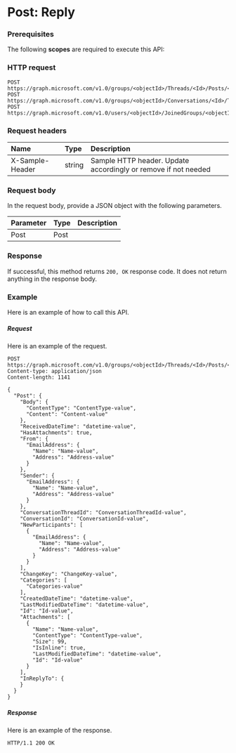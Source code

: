 # Post: Reply


### Prerequisites
The following **scopes** are required to execute this API: 
### HTTP request
<!-- { "blockType": "ignored" } -->
```http
POST https://graph.microsoft.com/v1.0/groups/<objectId>/Threads/<Id>/Posts/<Id>/Reply
POST https://graph.microsoft.com/v1.0/groups/<objectId>/Conversations/<Id>/Threads/<Id>/Posts/<Id>/Reply
POST https://graph.microsoft.com/v1.0/users/<objectId>/JoinedGroups/<objectId>/Threads/<Id>/Posts/<Id>/Reply

```
### Request headers
| Name       | Type | Description|
|:---------------|:--------|:----------|
| X-Sample-Header  | string  | Sample HTTP header. Update accordingly or remove if not needed|

### Request body
In the request body, provide a JSON object with the following parameters.

| Parameter	   | Type	|Description|
|:---------------|:--------|:----------|
|Post|Post||

### Response
If successful, this method returns `200, OK` response code. It does not return anything in the response body.

### Example
Here is an example of how to call this API.
##### Request
Here is an example of the request.
<!-- {
  "blockType": "request",
  "name": "post_reply"
}-->
```http
POST https://graph.microsoft.com/v1.0/groups/<objectId>/Threads/<Id>/Posts/<Id>/Reply
Content-type: application/json
Content-length: 1141

{
  "Post": {
    "Body": {
      "ContentType": "ContentType-value",
      "Content": "Content-value"
    },
    "ReceivedDateTime": "datetime-value",
    "HasAttachments": true,
    "From": {
      "EmailAddress": {
        "Name": "Name-value",
        "Address": "Address-value"
      }
    },
    "Sender": {
      "EmailAddress": {
        "Name": "Name-value",
        "Address": "Address-value"
      }
    },
    "ConversationThreadId": "ConversationThreadId-value",
    "ConversationId": "ConversationId-value",
    "NewParticipants": [
      {
        "EmailAddress": {
          "Name": "Name-value",
          "Address": "Address-value"
        }
      }
    ],
    "ChangeKey": "ChangeKey-value",
    "Categories": [
      "Categories-value"
    ],
    "CreatedDateTime": "datetime-value",
    "LastModifiedDateTime": "datetime-value",
    "Id": "Id-value",
    "Attachments": [
      {
        "Name": "Name-value",
        "ContentType": "ContentType-value",
        "Size": 99,
        "IsInline": true,
        "LastModifiedDateTime": "datetime-value",
        "Id": "Id-value"
      }
    ],
    "InReplyTo": {
    }
  }
}
```

##### Response
Here is an example of the response.
<!-- {
  "blockType": "response",
  "truncated": false,
  "@odata.type": "microsoft.graph.none"
} -->
```http
HTTP/1.1 200 OK
```

<!-- uuid: 8fcb5dbc-d5aa-4681-8e31-b001d5168d79
2015-10-25 14:57:30 UTC -->
<!-- {
  "type": "#page.annotation",
  "description": "Post: Reply",
  "keywords": "",
  "section": "documentation",
  "tocPath": ""
}-->